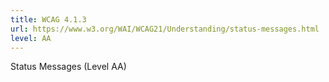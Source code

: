```yaml
---
title: WCAG 4.1.3
url: https://www.w3.org/WAI/WCAG21/Understanding/status-messages.html
level: AA
---
```

Status Messages (Level AA)
